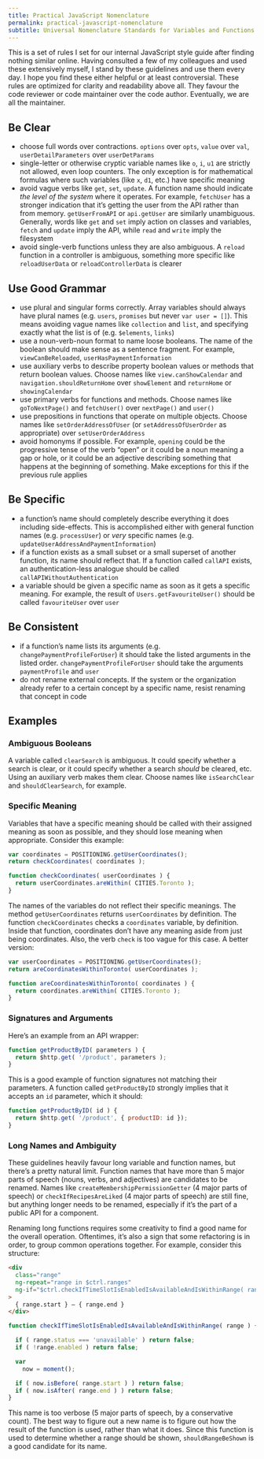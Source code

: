 ```yaml
---
title: Practical JavaScript Nomenclature
permalink: practical-javascript-nomenclature
subtitle: Universal Nomenclature Standards for Variables and Functions
---
```


This is a set of rules I set for our internal JavaScript style guide after finding nothing similar online. Having consulted a few of my colleagues and used these extensively myself, I stand by these guidelines and use them every day. I hope you find these either helpful or at least controversial. These rules are optimized for clarity and readability above all. They favour the code reviewer or code maintainer over the code author. Eventually, we are all the maintainer.

## Be Clear
- choose full words over contractions. `options` over `opts`,  `value` over `val`, `userDetailParameters` over `userDetParams`
- single-letter or otherwise cryptic variable names like `o`, `i`, `u1` are strictly not allowed, even loop counters. The only exception is for mathematical formulas where such variables (like `x`, `d1`, etc.) have specific meaning
- avoid vague verbs like `get`, `set`, `update`. A function name should indicate  _the level of the system_ where it operates. For example, `fetchUser` has a stronger indication that it’s getting the user from the API rather than from memory. `getUserFromAPI` or `api.getUser` are similarly unambiguous. Generally, words like `get` and `set` imply action on classes and variables, `fetch` and `update` imply the API, while `read` and `write` imply the filesystem
- avoid single-verb functions unless they are also ambiguous. A `reload` function in a controller is ambiguous, something more specific like `reloadUserData` or `reloadControllerData` is clearer

## Use Good Grammar
- use plural and singular forms correctly. Array variables should always have plural names (e.g. `users`, `promises` but never `var user = []`). This means avoiding vague names like `collection` and `list`, and specifying exactly what the list is of (e.g. `$elements`, `links`)
- use a noun-verb-noun format to name loose booleans. The name of the boolean should make sense as a sentence fragment. For example, `viewCanBeReloaded`, `userHasPaymentInformation`
- use auxiliary verbs to describe property boolean values or methods that return boolean values. Choose names like `view.canShowCalendar` and `navigation.shouldReturnHome` over `showElement` and `returnHome` or `showingCalendar`
- use primary verbs for functions and methods. Choose names like `goToNextPage()` and `fetchUser()` over `nextPage()` and `user()`
- use prepositions in functions that operate on multiple objects. Choose names like `setOrderAddressOfUser` (or `setAddressOfUserOrder` as appropriate) over `setUserOrderAddress`
- avoid homonyms if possible. For example, `opening` could be the progressive tense of the verb “open” or it could be a noun meaning a gap or hole, or it could be an adjective describing something that happens at the beginning of something. Make exceptions for this if the previous rule applies

## Be Specific
- a function’s name should completely describe everything it does including side-effects. This is accomplished either with general function names (e.g. `processUser`) or _very_ specific names (e.g. `updateUserAddressAndPaymentInformation`)
- if a function exists as a small subset or a small superset of another function, its name should reflect that. If a function called `callAPI` exists, an authentication-less analogue should be called `callAPIWithoutAuthentication`
- a variable should be given a specific name as soon as it gets a specific meaning. For example, the result of `Users.getFavouriteUser()` should be called `favouriteUser` over `user`

## Be Consistent
- if a function’s name lists its arguments (e.g. `changePaymentProfileForUser`) it should take the listed arguments in the listed order. `changePaymentProfileForUser` should take the arguments `paymentProfile` and `user`
- do not rename external concepts. If the system or the organization already refer to a certain concept by a specific name, resist renaming that concept in code

## Examples

### Ambiguous Booleans
A variable called `clearSearch` is ambiguous. It could specify whether a search is clear, or it could specify whether a search _should_ be cleared, etc. Using an auxiliary verb makes them clear. Choose names like `isSearchClear` and `shouldClearSearch`, for example.

### Specific Meaning
Variables that have a specific meaning should be called with their assigned meaning as soon as possible, and they should lose meaning when appropriate. Consider this example:

```javascript
var coordinates = POSITIONING.getUserCoordinates();
return checkCoordinates( coordinates );

function checkCoordinates( userCoordinates ) {
  return userCoordinates.areWithin( CITIES.Toronto );
}
```

The names of the variables do not reflect their specific meanings. The method `getUserCoordinates` returns `userCoordinates` by definition. The function `checkCoordinates` checks a `coordinates` variable, by definition. Inside that function, coordinates don’t have any meaning aside from just being coordinates. Also, the verb `check` is too vague for this case. A better version:

```javascript
var userCoordinates = POSITIONING.getUserCoordinates();
return areCoordinatesWithinToronto( userCoordinates );

function areCoordinatesWithinToronto( coordinates ) {
  return coordinates.areWithin( CITIES.Toronto );
}
```

### Signatures and Arguments
Here’s an example from an API wrapper:

```javascript
function getProductByID( parameters ) {
  return $http.get( '/product', parameters );
}
```

This is a good example of function signatures not matching their parameters. A function called `getProductByID` strongly implies that it accepts an `id` parameter, which it should:

```javascript
function getProductByID( id ) {
  return $http.get( '/product', { productID: id });
}
```

### Long Names and Ambiguity
These guidelines heavily favour long variable and function names, but there’s a pretty natural limit. Function names that have more than 5 major parts of speech (nouns, verbs, and adjectives) are candidates to be renamed. Names like `createMembershipPermissionGetter` (4 major parts of speech) or `checkIfRecipesAreLiked` (4 major parts of speech) are still fine, but anything longer needs to be renamed, especially if it’s the part of a public API for a component.

Renaming long functions requires some creativity to find a good name for the overall operation. Oftentimes, it’s also a sign that some refactoring is in order, to group common operations together. For example, consider this structure:

```html
<div
  class="range"
  ng-repeat="range in $ctrl.ranges"
  ng-if="$ctrl.checkIfTimeSlotIsEnabledIsAvailableAndIsWithinRange( range )"
>
  { range.start } — { range.end }
</div>
```

```javascript
function checkIfTimeSlotIsEnabledIsAvailableAndIsWithinRange( range ) {

  if ( range.status === 'unavailable' ) return false;
  if ( !range.enabled ) return false;

  var
    now = moment();

  if ( now.isBefore( range.start ) ) return false;
  if ( now.isAfter( range.end ) ) return false;
}
```

This name is too verbose (5 major parts of speech, by a conservative count). The best way to figure out a new name is to figure out how the result of the function is used, rather than what it does. Since this function is used to determine whether a range should be shown, `shouldRangeBeShown` is a good candidate for its name.
